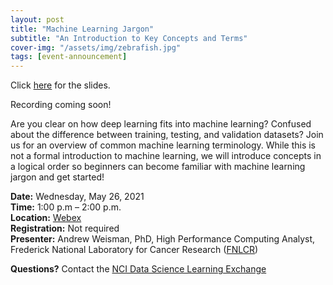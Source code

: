 ```yaml
---
layout: post
title: "Machine Learning Jargon"
subtitle: "An Introduction to Key Concepts and Terms"
cover-img: "/assets/img/zebrafish.jpg"
tags: [event-announcement]
---
```


Click [here](https://github.com/CBIIT/p2p-datasci/raw/gh-pages/attachments/machine_learning_jargon_talk_2021-05-26.pdf) for the slides.

Recording coming soon!

Are you clear on how deep learning fits into machine learning? Confused about the difference between training, testing, and validation datasets? Join us for an overview of common machine learning terminology. While this is not a formal introduction to machine learning, we will introduce concepts in a logical order so beginners can become familiar with machine learning jargon and get started!

**Date:** Wednesday, May 26, 2021  
**Time:** 1:00 p.m – 2:00 p.m.  
**Location:** [Webex](https://cbiit.webex.com/cbiit/onstage/g.php?MTID=e5f4540633c0831c331ebcafff3c789fd)  
**Registration:** Not required  
**Presenter:** Andrew Weisman, PhD, High Performance Computing Analyst, Frederick National Laboratory for Cancer Research ([FNLCR](https://frederick.cancer.gov))

**Questions?** Contact the [NCI Data Science Learning Exchange](mailto:NCIDataScienceLearningExchange@mail.nih.gov)
